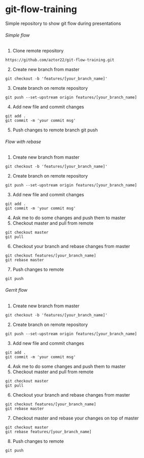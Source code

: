 # git-flow-training
Simple repository to show git flow during presentations

###### Simple flow
  1. Clone remote repository      

    https://github.com/aztor22/git-flow-training.git
	
  2. Create new branch from master
  
    git checkout -b 'features/[your_branch_name]'	

  3. Create branch on remote repository
  
    git push --set-upstream origin features/[your_branch_name]
	
  4. Add new file and commit changes
  
    git add .  
    git commit -m 'your commit msg'
	
  5. Push changes to remote branch
    git push
	
###### Flow with rebase
  1. Create new branch from master
	
    git checkout -b 'features/[your_branch_name]'
		
  2. Create branch on remote repository
	
    git push --set-upstream origin features/[your_branch_name]
		
  3. Add new file and commit changes
	
    git add .  
    git commit -m 'your commit msg'
		
  4. Ask me to do some changes and push them to master
  5. Checkout master and pull from remote
	
    git checkout master  
    git pull
		
  6. Checkout your branch and rebase changes from master
	
    git checkout features/[your_branch_name]  
    git rebase master
		
  7. Push changes to remote
	
    git push

###### Gerrit flow
  1. Create new branch from master
	
    git checkout -b 'features/[your_branch_name]'
		
  2. Create branch on remote repository
	
    git push --set-upstream origin features/[your_branch_name]
		
  3. Add new file and commit changes
	
    git add .  
    git commit -m 'your commit msg'
		
  4. Ask me to do some changes and push them to master
  5. Checkout master and pull from remote
	
    git checkout master  
    git pull
		
  6. Checkout your branch and rebase changes from master
	
    git checkout features/[your_branch_name]  
    git rebase master
		
  7. Checkout master and rebase your changes on top of master
	
    git checkout master
    git rebase features/[your_branch_name]
		
  8. Push changes to remote
	
    git push
		